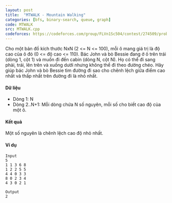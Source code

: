 ```yaml
---
layout: post
title:  "MTWALK - Mountain Walking"
categories: [bfs, binary-search, queue, graph]
code: MTWALK
src: MTWALK.cpp
codeforces: https://codeforces.com/group/FLVn1Sc504/contest/274509/problem/Y
---
```




  






Cho một bản đồ kích thước NxN (2 <= N <= 100), mỗi ô mang giá trị là độ cao của ô đó (0 <= độ cao <= 110). Bác John và bò Bessie đang ở ô trên trái (dòng 1, cột 1) và muốn đi đến cabin (dòng N, cột N). Họ có thể đi sang phải, trái, lên trên và xuống dưới nhưng không thể đi theo đường chéo. Hãy giúp bác John và bò Bessie tìm đường đi sao cho chênh lệch giữa điểm cao nhất và thấp nhất trên đường đi là nhỏ nhất.

#### Dữ liệu

+ Dòng 1: N
+ Dòng 2..N+1: Mỗi dòng chứa N số nguyên, mỗi số cho biết cao độ của một ô.

#### Kết quả

Một số nguyên là chênh lệch cao độ nhỏ nhất.

#### Ví dụ

```
Input
5
1 1 3 6 8
1 2 2 5 5
4 4 0 3 3
8 0 2 3 4
4 3 0 2 1

Output
2

```

<!--more-->

